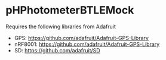 pHPhotometerBTLEMock
====================
Requires the following libraries from Adafruit

- GPS: https://github.com/adafruit/Adafruit-GPS-Library
- nRF8001: https://github.com/adafruit/Adafruit-GPS-Library
- SD: https://github.com/adafruit/SD
